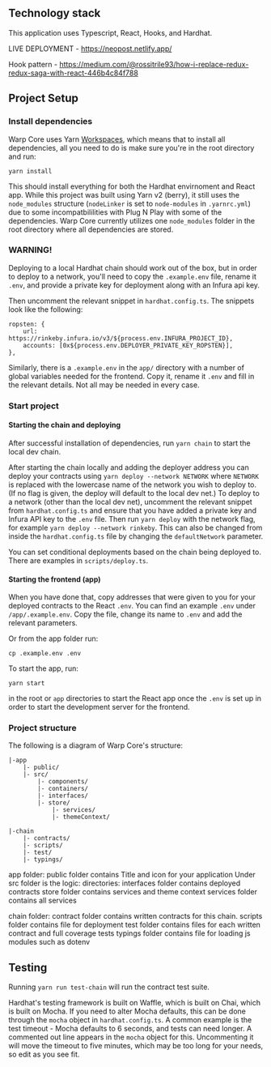 ## Technology stack

This application uses Typescript, React, Hooks, and Hardhat.

LIVE DEPLOYMENT - https://neopost.netlify.app/

Hook pattern - https://medium.com/@rossitrile93/how-i-replace-redux-redux-saga-with-react-446b4c84f788

## Project Setup

### Install dependencies

Warp Core uses Yarn [Workspaces](https://yarnpkg.com/features/workspaces), which means that to install all dependencies, all you need to do is make sure you're in the root directory and run:

```
yarn install
```

This should install everything for both the Hardhat envirnoment and React app. While this project was built using Yarn v2 (berry), it still uses the `node_modules` structure (`nodeLinker` is set to `node-modules` in `.yarnrc.yml`) due to some incompatbililities with Plug N Play with some of the dependencies. Warp Core currently utilizes one `node_modules` folder in the root directory where all dependencies are stored.

### WARNING!

Deploying to a local Hardhat chain should work out of the box, but in order to deploy to a network, you'll need to copy the `.example.env` file, rename it `.env`, and provide a private key for deployment along with an Infura api key.

Then uncomment the relevant snippet in `hardhat.config.ts`. The snippets look like the following:

```
ropsten: {
	url: https://rinkeby.infura.io/v3/${process.env.INFURA_PROJECT_ID},
	accounts: [0x${process.env.DEPLOYER_PRIVATE_KEY_ROPSTEN}],
},
```

Similarly, there is a `.example.env` in the `app/` directory with a number of global variables needed for the frontend. Copy it, rename it `.env` and fill in the relevant details. Not all may be needed in every case.

### Start project

#### Starting the chain and deploying

After successful installation of dependencies, run `yarn chain` to start the local dev chain.

After starting the chain locally and adding the deployer address you can deploy your contracts using `yarn deploy --network NETWORK` where `NETWORK` is replaced with the lowercase name of the network you wish to deploy to. (If no flag is given, the deploy will default to the local dev net.) To deploy to a network (other than the local dev net), uncomment the relevant snippet from `hardhat.config.ts` and ensure that you have added a private key and Infura API key to the `.env` file. Then run `yarn deploy` with the network flag, for example `yarn deploy --network rinkeby`. This can also be changed from inside the `hardhat.config.ts` file by changing the `defaultNetwork` parameter.

You can set conditional deployments based on the chain being deployed to. There are examples in `scripts/deploy.ts`.

#### Starting the frontend (app)

When you have done that, copy addresses that were given to you for your deployed contracts to the React `.env`. You can find an example `.env` under `/app/.example.env`. Copy the file, change its name to `.env` and add the relevant parameters.

Or from the app folder run:

```
cp .example.env .env
```

To start the app, run:

```
yarn start
```

in the root or `app` directories to start the React app once the `.env` is set up in order to start the development server for the frontend.

### Project structure

The following is a diagram of Warp Core's structure:

```
|-app
	|- public/
	|- src/
		|- components/
		|- containers/
		|- interfaces/
		|- store/
			|- services/
			|- themeContext/

|-chain
	|- contracts/
	|- scripts/
	|- test/
	|- typings/
```

app folder:
public folder contains Title and icon for your application
Under src folder is the logic:
directories:
interfaces folder contains deployed contracts
store folder contains services and theme context
services folder contains all services

chain folder:
contract folder contains written contracts for this chain.
scripts folder contains file for deployment
test folder contains files for each written contract and full coverage tests
typings folder contains file for loading js modules such as dotenv

## Testing

Running `yarn run test-chain` will run the contract test suite.

Hardhat's testing framework is built on Waffle, which is built on Chai, which is built on Mocha. If you need to alter Mocha defaults, this can be done through the `mocha` object in `hardhat.config.ts`. A common example is the test timeout - Mocha defaults to 6 seconds, and tests can need longer. A commented out line appears in the `mocha` object for this. Uncommenting it will move the timeout to five minutes, which may be too long for your needs, so edit as you see fit.

